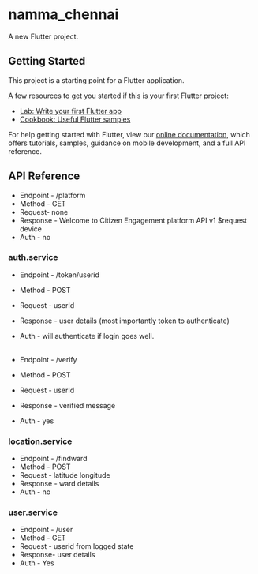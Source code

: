 # namma_chennai

A new Flutter project.

## Getting Started

This project is a starting point for a Flutter application.

A few resources to get you started if this is your first Flutter project:

- [Lab: Write your first Flutter app](https://flutter.io/docs/get-started/codelab)
- [Cookbook: Useful Flutter samples](https://flutter.io/docs/cookbook)

For help getting started with Flutter, view our 
[online documentation](https://flutter.io/docs), which offers tutorials, 
samples, guidance on mobile development, and a full API reference.

## API Reference

- Endpoint - /platform
- Method - GET
- Request- none
- Response - Welcome to Citizen Engagement platform API v1 $request device
- Auth - no

### auth.service

- Endpoint  - /token/userid
- Method - POST
- Request - userId
- Response - user details (most importantly token to authenticate)
- Auth - will authenticate if login goes well. <br/> <br/>
 
- Endpoint  - /verify
- Method - POST
- Request - userId
- Response - verified message
- Auth - yes

### location.service

- Endpoint  - /findward
- Method - POST
- Request - latitude longitude
- Response - ward details
- Auth - no

### user.service

- Endpoint  - /user
- Method - GET
- Request - userid from logged state
- Response- user details
- Auth - Yes

